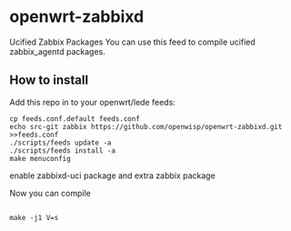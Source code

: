 # openwrt-zabbixd
Ucified Zabbix Packages
You can use this feed to compile ucified zabbix_agentd packages.


## How to install
Add this repo in to your openwrt/lede feeds:

```
cp feeds.conf.default feeds.conf
echo src-git zabbix https://github.com/openwisp/openwrt-zabbixd.git >>feeds.conf
./scripts/feeds update -a
./scripts/feeds install -a
make menuconfig
```

enable zabbixd-uci package and extra zabbix package

Now you can compile

```

make -j1 V=s

```
